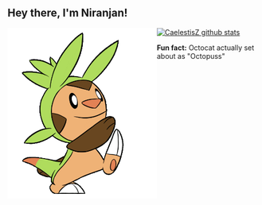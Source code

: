 <h2>Hey there, I'm Niranjan! </h2>

<img align="left" src='https://github.com/CaelestisZ/CaelestisZ/blob/master/Assets/Chespin.gif?raw=true' width="300">

[![CaelestisZ github stats](https://github-readme-stats.vercel.app/api?username=CaelestisZ&show_icons=true)](https://github.com/CaelestisZ)

<b>Fun fact:</b> Octocat actually set about as "Octopuss"

